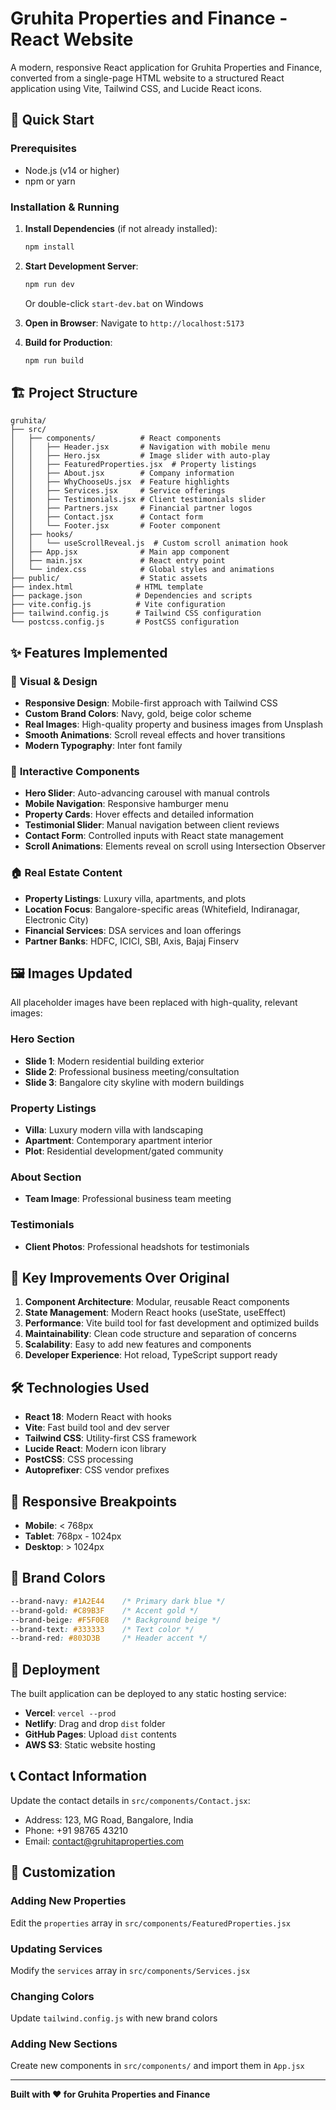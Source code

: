 # Gruhita Properties and Finance - React Website

A modern, responsive React application for Gruhita Properties and Finance, converted from a single-page HTML website to a structured React application using Vite, Tailwind CSS, and Lucide React icons.

## 🚀 Quick Start

### Prerequisites
- Node.js (v14 or higher)
- npm or yarn

### Installation & Running

1. **Install Dependencies** (if not already installed):
   ```bash
   npm install
   ```

2. **Start Development Server**:
   ```bash
   npm run dev
   ```
   Or double-click `start-dev.bat` on Windows

3. **Open in Browser**:
   Navigate to `http://localhost:5173`

4. **Build for Production**:
   ```bash
   npm run build
   ```

## 🏗️ Project Structure

```
gruhita/
├── src/
│   ├── components/          # React components
│   │   ├── Header.jsx       # Navigation with mobile menu
│   │   ├── Hero.jsx         # Image slider with auto-play
│   │   ├── FeaturedProperties.jsx  # Property listings
│   │   ├── About.jsx        # Company information
│   │   ├── WhyChooseUs.jsx  # Feature highlights
│   │   ├── Services.jsx     # Service offerings
│   │   ├── Testimonials.jsx # Client testimonials slider
│   │   ├── Partners.jsx     # Financial partner logos
│   │   ├── Contact.jsx      # Contact form
│   │   └── Footer.jsx       # Footer component
│   ├── hooks/
│   │   └── useScrollReveal.js  # Custom scroll animation hook
│   ├── App.jsx              # Main app component
│   ├── main.jsx             # React entry point
│   └── index.css            # Global styles and animations
├── public/                  # Static assets
├── index.html              # HTML template
├── package.json            # Dependencies and scripts
├── vite.config.js          # Vite configuration
├── tailwind.config.js      # Tailwind CSS configuration
└── postcss.config.js       # PostCSS configuration
```

## ✨ Features Implemented

### 🎨 **Visual & Design**
- **Responsive Design**: Mobile-first approach with Tailwind CSS
- **Custom Brand Colors**: Navy, gold, beige color scheme
- **Real Images**: High-quality property and business images from Unsplash
- **Smooth Animations**: Scroll reveal effects and hover transitions
- **Modern Typography**: Inter font family

### 🔧 **Interactive Components**
- **Hero Slider**: Auto-advancing carousel with manual controls
- **Mobile Navigation**: Responsive hamburger menu
- **Property Cards**: Hover effects and detailed information
- **Testimonial Slider**: Manual navigation between client reviews
- **Contact Form**: Controlled inputs with React state management
- **Scroll Animations**: Elements reveal on scroll using Intersection Observer

### 🏠 **Real Estate Content**
- **Property Listings**: Luxury villa, apartments, and plots
- **Location Focus**: Bangalore-specific areas (Whitefield, Indiranagar, Electronic City)
- **Financial Services**: DSA services and loan offerings
- **Partner Banks**: HDFC, ICICI, SBI, Axis, Bajaj Finserv

## 🖼️ **Images Updated**

All placeholder images have been replaced with high-quality, relevant images:

### Hero Section
- **Slide 1**: Modern residential building exterior
- **Slide 2**: Professional business meeting/consultation
- **Slide 3**: Bangalore city skyline with modern buildings

### Property Listings
- **Villa**: Luxury modern villa with landscaping
- **Apartment**: Contemporary apartment interior
- **Plot**: Residential development/gated community

### About Section
- **Team Image**: Professional business team meeting

### Testimonials
- **Client Photos**: Professional headshots for testimonials

## 🎯 **Key Improvements Over Original**

1. **Component Architecture**: Modular, reusable React components
2. **State Management**: Modern React hooks (useState, useEffect)
3. **Performance**: Vite build tool for fast development and optimized builds
4. **Maintainability**: Clean code structure and separation of concerns
5. **Scalability**: Easy to add new features and components
6. **Developer Experience**: Hot reload, TypeScript support ready

## 🛠️ **Technologies Used**

- **React 18**: Modern React with hooks
- **Vite**: Fast build tool and dev server
- **Tailwind CSS**: Utility-first CSS framework
- **Lucide React**: Modern icon library
- **PostCSS**: CSS processing
- **Autoprefixer**: CSS vendor prefixes

## 📱 **Responsive Breakpoints**

- **Mobile**: < 768px
- **Tablet**: 768px - 1024px
- **Desktop**: > 1024px

## 🎨 **Brand Colors**

```css
--brand-navy: #1A2E44    /* Primary dark blue */
--brand-gold: #C89B3F    /* Accent gold */
--brand-beige: #F5F0E8   /* Background beige */
--brand-text: #333333    /* Text color */
--brand-red: #803D3B     /* Header accent */
```

## 🚀 **Deployment**

The built application can be deployed to any static hosting service:

- **Vercel**: `vercel --prod`
- **Netlify**: Drag and drop `dist` folder
- **GitHub Pages**: Upload `dist` contents
- **AWS S3**: Static website hosting

## 📞 **Contact Information**

Update the contact details in `src/components/Contact.jsx`:
- Address: 123, MG Road, Bangalore, India
- Phone: +91 98765 43210
- Email: contact@gruhitaproperties.com

## 🔧 **Customization**

### Adding New Properties
Edit the `properties` array in `src/components/FeaturedProperties.jsx`

### Updating Services
Modify the `services` array in `src/components/Services.jsx`

### Changing Colors
Update `tailwind.config.js` with new brand colors

### Adding New Sections
Create new components in `src/components/` and import them in `App.jsx`

---

**Built with ❤️ for Gruhita Properties and Finance**
